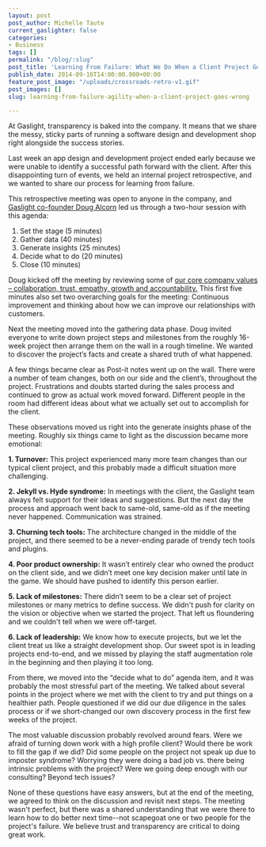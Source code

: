 ```yaml
---
layout: post
post_author: Michelle Taute
current_gaslighter: false
categories:
- Business
tags: []
permalink: "/blog/:slug"
post_title: 'Learning From Failure: What We Do When a Client Project Goes Wrong'
publish_date: 2014-09-16T14:00:00.000+00:00
feature_post_image: "/uploads/crossroads-retro-v1.gif"
post_images: []
slug: learning-from-failure-agility-when-a-client-project-goes-wrong

---
```

At Gaslight, transparency is baked into the company. It means that we share the messy, sticky parts of running a software design and development shop right alongside the success stories.

Last week an app design and development project ended early because we were unable to identify a successful path forward with the client. After this disappointing turn of events, we held an internal project retrospective, and we wanted to share our process for learning from failure.

This retrospective meeting was open to anyone in the company, and [Gaslight co-founder Doug Alcorn](https://teamgaslight.com/people/doug-alcorn) led us through a two-hour session with this agenda:

1. Set the stage (5 minutes)
2. Gather data (40 minutes)
3. Generate insights (25 minutes)
4. Decide what to do (20 minutes)
5. Close (10 minutes)

Doug kicked off the meeting by reviewing some of [our core company values – collaboration, trust, empathy, growth and accountability.](https://teamgaslight.com/about) This first five minutes also set two overarching goals for the meeting: Continuous improvement and thinking about how we can improve our relationships with customers.

Next the meeting moved into the gathering data phase. Doug invited everyone to write down project steps and milestones from the roughly 16-week project then arrange them on the wall in a rough timeline. We wanted to discover the project’s facts and create a shared truth of what happened.

A few things became clear as Post-it notes went up on the wall. There were a number of team changes, both on our side and the client’s, throughout the project. Frustrations and doubts started during the sales process and continued to grow as actual work moved forward. Different people in the room had different ideas about what we actually set out to accomplish for the client.

These observations moved us right into the generate insights phase of the meeting. Roughly six things came to light as the discussion became more emotional:

**1. Turnover:** This project experienced many more team changes than our typical client project, and this probably made a difficult situation more challenging.

**2. Jekyll vs. Hyde syndrome:** In meetings with the client, the Gaslight team always felt support for their ideas and suggestions. But the next day the process and approach went back to same-old, same-old as if the meeting never happened. Communication was strained.

**3. Churning tech tools:** The architecture changed in the middle of the project, and there seemed to be a never-ending parade of trendy tech tools and plugins.

**4. Poor product ownership:** It wasn’t entirely clear who owned the product on the client side, and we didn’t meet one key decision maker until late in the game. We should have pushed to identify this person earlier.

**5. Lack of milestones:** There didn’t seem to be a clear set of project milestones or many metrics to define success. We didn't push for clarity on the vision or objective when we started the project. That left us floundering and we couldn't tell when we were off-target.

**6. Lack of leadership:** We know how to execute projects, but we let the client treat us like a straight development shop. Our sweet spot is in leading projects end-to-end, and we missed by playing the staff augmentation role in the beginning and then playing it too long.

From there, we moved into the “decide what to do” agenda item, and it was probably the most stressful part of the meeting. We talked about several points in the project where we met with the client to try and put things on a healthier path. People questioned if we did our due diligence in the sales process or if we short-changed our own discovery process in the first few weeks of the project.

The most valuable discussion probably revolved around fears. Were we afraid of turning down work with a high profile client? Would there be work to fill the gap if we did? Did some people on the project not speak up due to imposter syndrome? Worrying they were doing a bad job vs. there being intrinsic problems with the project? Were we going deep enough with our consulting? Beyond tech issues?

None of these questions have easy answers, but at the end of the meeting, we agreed to think on the discussion and revisit next steps. The meeting wasn't perfect, but there was a shared understanding that we were there to learn how to do better next time--not scapegoat one or two people for the project's failure. We believe trust and transparency are critical to doing great work.